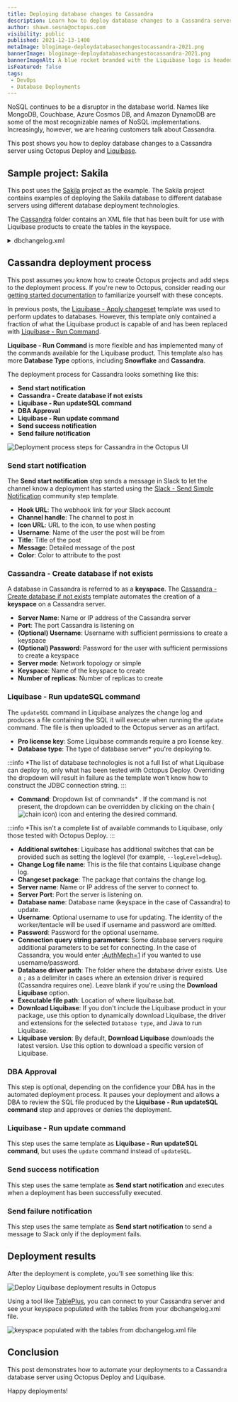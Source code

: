 ```yaml
---
title: Deploying database changes to Cassandra
description: Learn how to deploy database changes to a Cassandra server using Octopus Deploy and Liquibase.
author: shawn.sesna@octopus.com
visibility: public
published: 2021-12-13-1400
metaImage: blogimage-deploydatabasechangestocassandra-2021.png
bannerImage: blogimage-deploydatabasechangestocassandra-2021.png
bannerImageAlt: A blue rocket branded with the Liquibase logo is headed towards a purple, Cassandra-branded tower which is a stylized, oversized database icon
isFeatured: false
tags:
 - DevOps
 - Database Deployments
---
```


NoSQL continues to be a disruptor in the database world.  Names like MongoDB, Couchbase, Azure Cosmos DB, and Amazon DynamoDB are some of the most recognizable names of NoSQL implementations.  Increasingly, however, we are hearing customers talk about Cassandra.

This post shows you how to deploy database changes to a Cassandra server using Octopus Deploy and [Liquibase](https://liquibase.org).

## Sample project: Sakila
This post uses the [Sakila](https://bitbucket.org/octopussamples/sakila/src/master/) project as the example.  The Sakila project contains examples of deploying the Sakila database to different database servers using different database deployment technologies.  

The [Cassandra](https://bitbucket.org/octopussamples/sakila/src/master/src/liquibase/cassandra/) folder contains an XML file that has been built for use with Liquibase products to create the tables in the keyspace.

<details>
<summary>dbchangelog.xml</summary>
<p>

```xml
<?xml version="1.1" encoding="UTF-8" standalone="no"?>
<databaseChangeLog xmlns="http://www.liquibase.org/xml/ns/dbchangelog" xmlns:ext="http://www.liquibase.org/xml/ns/dbchangelog-ext" xmlns:pro="http://www.liquibase.org/xml/ns/pro" xmlns:xsi="http://www.w3.org/2001/XMLSchema-instance" xsi:schemaLocation="http://www.liquibase.org/xml/ns/dbchangelog-ext http://www.liquibase.org/xml/ns/dbchangelog/dbchangelog-ext.xsd http://www.liquibase.org/xml/ns/pro http://www.liquibase.org/xml/ns/pro/liquibase-pro-3.9.xsd http://www.liquibase.org/xml/ns/dbchangelog http://www.liquibase.org/xml/ns/dbchangelog/dbchangelog-3.9.xsd">
    <changeSet author="Shawn.Sesna (generated)" id="1603898648791-1">
        <createTable tableName="category">
            <column name="category_id" type="int">
                <constraints nullable="false" primaryKey="true" primaryKeyName="PK_category_category_id"/>
            </column>
            <column name="name" type="varchar">
                <constraints nullable="false"/>
            </column>
            <column name="last_update" type="date">
                <constraints nullable="false"/>
            </column>
        </createTable>
    </changeSet>
    <changeSet author="Shawn.Sesna (generated)" id="1603898648791-2">
        <createTable tableName="language">
            <column  name="language_id" type="int">
                <constraints nullable="false" primaryKey="true" primaryKeyName="PK_language_language_id"/>
            </column>
            <column name="name" type="varchar">
                <constraints nullable="false"/>
            </column>
            <column name="last_update" type="date">
                <constraints nullable="false"/>
            </column>
        </createTable>
    </changeSet>
    <changeSet author="Shawn.Sesna (generated)" id="1603898648791-3">
        <createTable tableName="address">
            <column  name="address_id" type="int">
                <constraints nullable="false" primaryKey="true" primaryKeyName="PK_address_address_id"/>
            </column>
            <column name="address" type="varchar">
                <constraints nullable="false"/>
            </column>
            <column name="address2" type="varchar"/>
            <column name="district" type="varchar">
                <constraints nullable="false"/>
            </column>
            <column name="city_id" type="int">
                <constraints nullable="false"/>
            </column>
            <column name="postal_code" type="varchar"/>
            <column name="phone" type="varchar">
                <constraints nullable="false"/>
            </column>
            <column name="last_update" type="date">
                <constraints nullable="false"/>
            </column>
        </createTable>
    </changeSet>
    <changeSet author="Shawn.Sesna (generated)" id="1603898648791-4">
        <createTable tableName="film">
            <column  name="film_id" type="int">
                <constraints nullable="false" primaryKey="true" primaryKeyName="PK_film_film_id"/>
            </column>
            <column name="title" type="varchar">
                <constraints nullable="false"/>
            </column>
            <column name="description" type="varchar"/>
            <column name="release_year" type="int"/>
            <column name="language_id" type="int">
                <constraints nullable="false"/>
            </column>
            <column name="original_language_id" type="int"/>
            <column name="rental_duration" type="int">
                <constraints nullable="false"/>
            </column>
            <column name="rental_rate" type="decimal">
                <constraints nullable="false"/>
            </column>
            <column name="length" type="int"/>
            <column name="replacement_cost" type="decimal">
                <constraints nullable="false"/>
            </column>
            <column name="rating" type="varchar"/>
            <column name="special_features" type="varchar"/>
            <column name="last_update" type="date">
                <constraints nullable="false"/>
            </column>
        </createTable>
    </changeSet>
    <changeSet author="Shawn.Sesna (generated)" id="1603898648791-5">
        <createTable tableName="staff">
            <column  name="staff_id" type="int">
                <constraints nullable="false" primaryKey="true" primaryKeyName="PK_staff_staff_id"/>
            </column>
            <column name="first_name" type="varchar">
                <constraints nullable="false"/>
            </column>
            <column name="last_name" type="varchar">
                <constraints nullable="false"/>
            </column>
            <column name="address_id" type="int">
                <constraints nullable="false"/>
            </column>
            <column name="picture" type="blob"/>
            <column name="email" type="varchar"/>
            <column name="store_id" type="int">
                <constraints nullable="false"/>
            </column>
            <column name="active" type="boolean">
                <constraints nullable="false"/>
            </column>
            <column name="username" type="varchar">
                <constraints nullable="false"/>
            </column>
            <column name="password" type="varchar"/>
            <column name="last_update" type="date">
                <constraints nullable="false"/>
            </column>
        </createTable>
    </changeSet>
    <changeSet author="Shawn.Sesna (generated)" id="1603898648791-6">
        <createTable tableName="store">
            <column  name="store_id" type="int">
                <constraints nullable="false" primaryKey="true" primaryKeyName="PK_store_store_id"/>
            </column>
            <column name="manager_staff_id" type="int">
                <constraints nullable="false"/>
            </column>
            <column name="address_id" type="int">
                <constraints nullable="false"/>
            </column>
            <column name="last_update" type="date">
                <constraints nullable="false"/>
            </column>
        </createTable>
    </changeSet>
    <changeSet author="Shawn.Sesna (generated)" id="1603898648791-7">
        <createTable tableName="rental">
            <column  name="rental_id" type="int">
                <constraints nullable="false" primaryKey="true" primaryKeyName="PK_rental_rental_id"/>
            </column>
            <column name="rental_date" type="date">
                <constraints nullable="false"/>
            </column>
            <column name="inventory_id" type="int">
                <constraints nullable="false"/>
            </column>
            <column name="customer_id" type="int">
                <constraints nullable="false"/>
            </column>
            <column name="return_date" type="date"/>
            <column name="staff_id" type="int">
                <constraints nullable="false"/>
            </column>
            <column name="last_update" type="date">
                <constraints nullable="false"/>
            </column>
        </createTable>
    </changeSet>
    <changeSet author="Shawn.Sesna (generated)" id="1603898648791-8">
        <createTable tableName="city">
            <column  name="city_id" type="int">
                <constraints nullable="false" primaryKey="true" primaryKeyName="PK_city_city_id"/>
            </column>
            <column name="city" type="varchar">
                <constraints nullable="false"/>
            </column>
            <column name="country_id" type="int">
                <constraints nullable="false"/>
            </column>
            <column name="last_update" type="date">
                <constraints nullable="false"/>
            </column>
        </createTable>
    </changeSet>
    <changeSet author="Shawn.Sesna (generated)" id="1603898648791-9">
        <createTable tableName="film_actor">
            <column name="actor_id" type="int">
                <constraints nullable="false" primaryKey="true" primaryKeyName="PK_film_actor_actor_id"/>
            </column>
            <column name="film_id" type="int">
                <constraints nullable="false" primaryKey="true" primaryKeyName="PK_film_actor_actor_id"/>
            </column>
            <column name="last_update" type="date">
                <constraints nullable="false"/>
            </column>
        </createTable>
    </changeSet>
    <changeSet author="Shawn.Sesna (generated)" id="1603898648791-10">
        <createTable tableName="film_category">
            <column name="film_id" type="int">
                <constraints nullable="false" primaryKey="true" primaryKeyName="PK_film_category_film_id"/>
            </column>
            <column name="category_id" type="int">
                <constraints nullable="false" primaryKey="true" primaryKeyName="PK_film_category_film_id"/>
            </column>
            <column name="last_update" type="date">
                <constraints nullable="false"/>
            </column>
        </createTable>
    </changeSet>
    <changeSet author="Shawn.Sesna (generated)" id="1603898648791-11">
        <createTable tableName="film_text">
            <column name="film_id" type="int">
                <constraints nullable="false" primaryKey="true" primaryKeyName="PK_film_text_film_id"/>
            </column>
            <column name="title" type="varchar">
                <constraints nullable="false"/>
            </column>
            <column name="description" type="varchar"/>
        </createTable>
    </changeSet>
    <changeSet author="Shawn.Sesna (generated)" id="1603898648791-12">
        <createTable tableName="actor">
            <column  name="actor_id" type="int">
                <constraints nullable="false" primaryKey="true" primaryKeyName="PK_actor_actor_id"/>
            </column>
            <column name="first_name" type="varchar">
                <constraints nullable="false"/>
            </column>
            <column name="last_name" type="varchar">
                <constraints nullable="false"/>
            </column>
            <column name="last_update" type="date">
                <constraints nullable="false"/>
            </column>
        </createTable>
    </changeSet>
    <changeSet author="Shawn.Sesna (generated)" id="1603898648791-13">
        <createTable tableName="inventory">
            <column  name="inventory_id" type="int">
                <constraints nullable="false" primaryKey="true" primaryKeyName="PK_inventory_inventory_id"/>
            </column>
            <column name="film_id" type="int">
                <constraints nullable="false"/>
            </column>
            <column name="store_id" type="int">
                <constraints nullable="false"/>
            </column>
            <column name="last_update" type="date">
                <constraints nullable="false"/>
            </column>
        </createTable>
    </changeSet>
    <changeSet author="Shawn.Sesna (generated)" id="1603898648791-14">
        <createTable tableName="customer">
            <column  name="customer_id" type="int">
                <constraints nullable="false" primaryKey="true" primaryKeyName="PK_customer_customer_id"/>
            </column>
            <column name="store_id" type="int">
                <constraints nullable="false"/>
            </column>
            <column name="first_name" type="varchar">
                <constraints nullable="false"/>
            </column>
            <column name="last_name" type="varchar">
                <constraints nullable="false"/>
            </column>
            <column name="email" type="varchar"/>
            <column name="address_id" type="int">
                <constraints nullable="false"/>
            </column>
            <column name="active" type="boolean">
                <constraints nullable="false"/>
            </column>
            <column name="create_date" type="date">
                <constraints nullable="false"/>
            </column>
            <column name="last_update" type="date"/>
        </createTable>
    </changeSet>
    <changeSet author="Shawn.Sesna (generated)" id="1603898648791-15">
        <createTable tableName="country">
            <column  name="country_id" type="int">
                <constraints nullable="false" primaryKey="true" primaryKeyName="PK_country_country_id"/>
            </column>
            <column name="country" type="varchar">
                <constraints nullable="false"/>
            </column>
            <column name="last_update" type="date">
                <constraints nullable="false"/>
            </column>
        </createTable>
    </changeSet>
    <changeSet author="Shawn.Sesna (generated)" id="1603898648791-16">
        <createTable tableName="payment">
            <column  name="payment_id" type="int">
                <constraints nullable="false" primaryKey="true" primaryKeyName="PK_payment_payment_id"/>
            </column>
            <column name="customer_id" type="int">
                <constraints nullable="false"/>
            </column>
            <column name="staff_id" type="int">
                <constraints nullable="false"/>
            </column>
            <column name="rental_id" type="int"/>
            <column name="amount" type="decimal">
                <constraints nullable="false"/>
            </column>
            <column name="payment_date" type="date">
                <constraints nullable="false"/>
            </column>
            <column name="last_update" type="date"/>
        </createTable>
    </changeSet>
 </databaseChangeLog>

```
In this post, you use a build server or the [Octopus command line interface (CLI)](https://octopus.com/docs/octopus-rest-api/octopus-cli) to package the dbchangelog.xml file into a .zip package for deployment.

</p>
</details>

## Cassandra deployment process
This post assumes you know how to create Octopus projects and add steps to the deployment process.  If you're new to Octopus, consider reading our [getting started documentation](https://octopus.com/docs/getting-started) to familiarize yourself with these concepts.

In previous posts, the [Liquibase - Apply changeset](https://library.octopus.com/step-templates/6a276a58-d082-425f-a77a-ff7b3979ce2e/actiontemplate-liquibase-apply-changeset) template was used to perform updates to databases.  However, this template only contained a fraction of what the Liquibase product is capable of and has been replaced with [Liquibase - Run Command](https://library.octopus.com/step-templates/36df3e84-8501-4f2a-85cc-bd9eb22030d1/actiontemplate-liquibase-run-command).  

**Liquibase - Run Command** is more flexible and has implemented many of the commands available for the Liquibase product.  This template also has more **Database Type** options, including **Snowflake** and **Cassandra**.

The deployment process for Cassandra looks something like this:

- **Send start notification**
- **Cassandra - Create database if not exists**
- **Liquibase - Run updateSQL command**
- **DBA Approval**
- **Liquibase - Run update command**
- **Send success notification**
- **Send failure notification**

![Deployment process steps for Cassandra in the Octopus UI](octopus-deploy-process.png)

### Send start notification
The **Send start notification** step sends a message in Slack to let the channel know a deployment has started using the [Slack - Send Simple Notification](https://library.octopus.com/step-templates/99e6f203-3061-4018-9e34-4a3a9c3c3179/actiontemplate-slack-send-simple-notification) community step template.

- **Hook URL**: The webhook link for your Slack account
- **Channel handle**: The channel to post in
- **Icon URL**: URL to the icon, to use when posting
- **Username**: Name of the user the post will be from
- **Title**: Title of the post
- **Message**: Detailed message of the post
- **Color**: Color to attribute to the post

### Cassandra - Create database if not exists
A database in Cassandra is referred to as a **keyspace**.  The [Cassandra - Create database if not exists](https://library.octopus.com/step-templates/8ab26143-22d7-4e2f-83a8-f0e2d74a4de2/actiontemplate-cassandra-create-database-if-not-exists) template automates the creation of a **keyspace** on a Cassandra server.

- **Server Name**: Name or IP address of the Cassandra server
- **Port**: The port Cassandra is listening on
- **(Optional) Username**: Username with sufficient permissions to create a keyspace
- **(Optional) Password**: Password for the user with sufficient permissions to create a keyspace
- **Server mode**: Network topology or simple
- **Keyspace**: Name of the keyspace to create
- **Number of replicas**: Number of replicas to create

### Liquibase - Run updateSQL command
The `updateSQL` command in Liquibase analyzes the change log and produces a file containing the SQL it will execute when running the `update` command.  The file is then uploaded to the Octopus server as an artifact.

- **Pro license key**: Some Liquibase commands require a pro license key.
- **Database type**: The type of database server* you're deploying to.

:::info
*The list of database technologies is not a full list of what Liquibase can deploy to, only what has been tested with Octopus Deploy.  Overriding the dropdown will result in failure as the template won't know how to construct the JDBC connection string.
:::

- **Command**: Dropdown list of commands* .  If the command is not present, the dropdown can be overridden by clicking on the chain (![chain icon](octopus-chain-icon.png)) icon and entering the desired command.

:::info
*This isn't a complete list of available commands to Liquibase, only those tested with Octopus Deploy.
:::

- **Additional switches**: Liquibase has additional switches that can be provided such as setting the loglevel (for example, `--logLevel=debug`).
- **Change Log file name**: This is the file that contains Liquibase change log.
- **Changeset package**: The package that contains the change log.
- **Server name**: Name or IP address of the server to connect to.
- **Server Port**: Port the server is listening on.
- **Database name**: Database name (keyspace in the case of Cassandra) to update.
- **Username**: Optional username to use for updating.  The identity of the worker/tentacle will be used if username and password are omitted.
- **Password**: Password for the optional username.
- **Connection query string parameters**: Some database servers require additional parameters to be set for connecting.  In the case of Cassandra, you would enter [;AuthMech=1](https://downloads.datastax.com/jdbc/cql/2.0.4.1004/Simba%20Cassandra%20JDBC%20Install%20and%20Configuration%20Guide.pdf#page=31) if you wanted to use username/password.
- **Database driver path**: The folder where the database driver exists.  Use a `;` as a delimiter in cases where an extension driver is required (Cassandra requires one).  Leave blank if you're using the **Download Liquibase** option.
- **Executable file path**: Location of where liquibase.bat.
- **Download Liquibase**: If you don't include the Liquibase product in your package, use this option to dynamically download Liquibase, the driver and extensions for the selected `Database type`, and Java to run Liquibase.
- **Liquibase version**: By default, **Download Liquibase** downloads the latest version.  Use this option to download a specific version of Liquibase.

### DBA Approval
This step is optional, depending on the confidence your DBA has in the automated deployment process. It pauses your deployment and allows a DBA to review the SQL file produced by the **Liquibase - Run updateSQL command** step and approves or denies the deployment.

### Liquibase - Run update command
This step uses the same template as **Liquibase - Run updateSQL command**, but uses the `update` command instead of `updateSQL`.

### Send success notification
This step uses the same template as **Send start notification** and executes when a deployment has been successfully executed.

### Send failure notification
This step uses the same template as **Send start notification** to send a message to Slack only if the deployment fails.

## Deployment results
After the deployment is complete, you'll see something like this:

![Deploy Liquibase deployment results in Octopus](octopus-deploy-success.png)

Using a tool like [TablePlus](https://tableplus.com/), you can connect to your Cassandra server and see your keyspace populated with the tables from your dbchangelog.xml file.

![keyspace populated with the tables from dbchangelog.xml file](tableplus-sakila-tables.png)

## Conclusion
This post demonstrates how to automate your deployments to a Cassandra database server using Octopus Deploy and Liquibase.  

Happy deployments!
